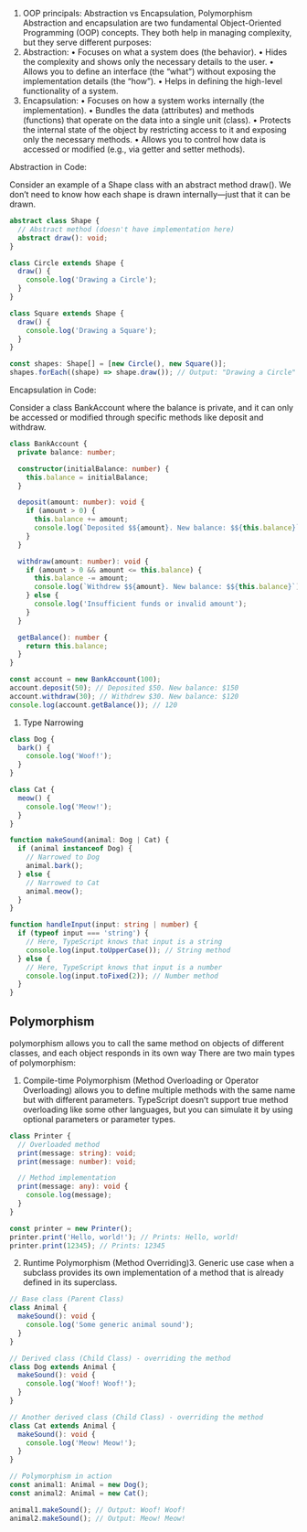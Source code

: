 1. OOP principals: Abstraction vs Encapsulation, Polymorphism
   Abstraction and encapsulation are two fundamental Object-Oriented Programming (OOP) concepts. They both help in managing complexity, but they serve different purposes:
1. Abstraction:
   • Focuses on what a system does (the behavior).
   • Hides the complexity and shows only the necessary details to the user.
   • Allows you to define an interface (the “what”) without exposing the implementation details (the “how”).
   • Helps in defining the high-level functionality of a system.
1. Encapsulation:
   • Focuses on how a system works internally (the implementation).
   • Bundles the data (attributes) and methods (functions) that operate on the data into a single unit (class).
   • Protects the internal state of the object by restricting access to it and exposing only the necessary methods.
   • Allows you to control how data is accessed or modified (e.g., via getter and setter methods).

Abstraction in Code:

Consider an example of a Shape class with an abstract method draw(). We don’t need to know how each shape is drawn internally—just that it can be drawn.

```ts
abstract class Shape {
  // Abstract method (doesn't have implementation here)
  abstract draw(): void;
}

class Circle extends Shape {
  draw() {
    console.log('Drawing a Circle');
  }
}

class Square extends Shape {
  draw() {
    console.log('Drawing a Square');
  }
}

const shapes: Shape[] = [new Circle(), new Square()];
shapes.forEach((shape) => shape.draw()); // Output: "Drawing a Circle" and "Drawing a Square"
```

Encapsulation in Code:

Consider a class BankAccount where the balance is private, and it can only be accessed or modified through specific methods like deposit and withdraw.

```ts
class BankAccount {
  private balance: number;

  constructor(initialBalance: number) {
    this.balance = initialBalance;
  }

  deposit(amount: number): void {
    if (amount > 0) {
      this.balance += amount;
      console.log(`Deposited $${amount}. New balance: $${this.balance}`);
    }
  }

  withdraw(amount: number): void {
    if (amount > 0 && amount <= this.balance) {
      this.balance -= amount;
      console.log(`Withdrew $${amount}. New balance: $${this.balance}`);
    } else {
      console.log('Insufficient funds or invalid amount');
    }
  }

  getBalance(): number {
    return this.balance;
  }
}

const account = new BankAccount(100);
account.deposit(50); // Deposited $50. New balance: $150
account.withdraw(30); // Withdrew $30. New balance: $120
console.log(account.getBalance()); // 120
```

1. Type Narrowing

```ts
class Dog {
  bark() {
    console.log('Woof!');
  }
}

class Cat {
  meow() {
    console.log('Meow!');
  }
}

function makeSound(animal: Dog | Cat) {
  if (animal instanceof Dog) {
    // Narrowed to Dog
    animal.bark();
  } else {
    // Narrowed to Cat
    animal.meow();
  }
}

function handleInput(input: string | number) {
  if (typeof input === 'string') {
    // Here, TypeScript knows that input is a string
    console.log(input.toUpperCase()); // String method
  } else {
    // Here, TypeScript knows that input is a number
    console.log(input.toFixed(2)); // Number method
  }
}
```

## Polymorphism

polymorphism allows you to call the same method on objects of different classes, and each object responds in its own way
There are two main types of polymorphism:

1. Compile-time Polymorphism (Method Overloading or Operator Overloading)
   allows you to define multiple methods with the same name but with different parameters.
   TypeScript doesn’t support true method overloading like some other languages, but you can simulate it by using optional parameters or parameter types.

```ts
class Printer {
  // Overloaded method
  print(message: string): void;
  print(message: number): void;

  // Method implementation
  print(message: any): void {
    console.log(message);
  }
}

const printer = new Printer();
printer.print('Hello, world!'); // Prints: Hello, world!
printer.print(12345); // Prints: 12345
```

2. Runtime Polymorphism (Method Overriding)3. Generic use case
   when a subclass provides its own implementation of a method that is already defined in its superclass.

```ts
// Base class (Parent Class)
class Animal {
  makeSound(): void {
    console.log('Some generic animal sound');
  }
}

// Derived class (Child Class) - overriding the method
class Dog extends Animal {
  makeSound(): void {
    console.log('Woof! Woof!');
  }
}

// Another derived class (Child Class) - overriding the method
class Cat extends Animal {
  makeSound(): void {
    console.log('Meow! Meow!');
  }
}

// Polymorphism in action
const animal1: Animal = new Dog();
const animal2: Animal = new Cat();

animal1.makeSound(); // Output: Woof! Woof!
animal2.makeSound(); // Output: Meow! Meow!
```
